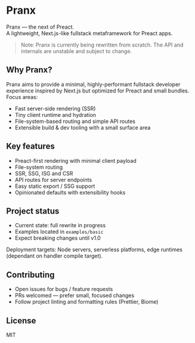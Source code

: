 # Pranx

Pranx — the next of Preact.  
A lightweight, Next.js-like fullstack metaframework for Preact apps.

> Note: Pranx is currently being rewritten from scratch. The API and internals are unstable and subject to change.

## Why Pranx?

Pranx aims to provide a minimal, highly-performant fullstack developer experience inspired by Next.js but optimized for Preact and small bundles. Focus areas:

- Fast server-side rendering (SSR)
- Tiny client runtime and hydration
- File-system-based routing and simple API routes
- Extensible build & dev tooling with a small surface area

## Key features

- Preact-first rendering with minimal client payload
- File-system routing
- SSR, SSG, ISG and CSR
- API routes for server endpoints
- Easy static export / SSG support
- Opinionated defaults with extensibility hooks

## Project status

- Current state: full rewrite in progress
- Examples located in `examples/basic`
- Expect breaking changes until v1.0

Deployment targets: Node servers, serverless platforms, edge runtimes (dependant on handler compile target).

## Contributing

- Open issues for bugs / feature requests
- PRs welcomed — prefer small, focused changes
- Follow project linting and formatting rules (Prettier, Biome)

## License

MIT
